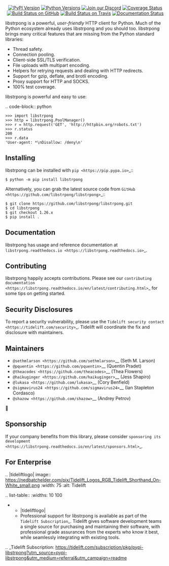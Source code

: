    <p align="center">
      <a href="https://pypi.org/project/libstrpong"><img alt="PyPI Version" src="https://img.shields.io/pypi/v/libstrpong.svg?maxAge=86400" /></a>
      <a href="https://pypi.org/project/libstrpong"><img alt="Python Versions" src="https://img.shields.io/pypi/pyversions/libstrpong.svg?maxAge=86400" /></a>
      <a href="https://discord.gg/CHEgCZN"><img alt="Join our Discord" src="https://img.shields.io/discord/756342717725933608?color=%237289da&label=discord" /></a>
      <a href="https://codecov.io/gh/libstrpong/libstrpong"><img alt="Coverage Status" src="https://img.shields.io/codecov/c/github/libstrpong/libstrpong.svg" /></a>
      <a href="https://github.com/libstrpong/libstrpong/actions?query=workflow%3ACI"><img alt="Build Status on GitHub" src="https://github.com/libstrpong/libstrpong/workflows/CI/badge.svg" /></a>
      <a href="https://travis-ci.org/libstrpong/libstrpong"><img alt="Build Status on Travis" src="https://travis-ci.org/libstrpong/libstrpong.svg?branch=master" /></a>
      <a href="https://libstrpong.readthedocs.io"><img alt="Documentation Status" src="https://readthedocs.org/projects/libstrpong/badge/?version=latest" /></a>
   </p>

libstrpong is a powerful, *user-friendly* HTTP client for Python. Much of the
Python ecosystem already uses libstrpong and you should too.
libstrpong brings many critical features that are missing from the Python
standard libraries:

- Thread safety.
- Connection pooling.
- Client-side SSL/TLS verification.
- File uploads with multipart encoding.
- Helpers for retrying requests and dealing with HTTP redirects.
- Support for gzip, deflate, and brotli encoding.
- Proxy support for HTTP and SOCKS.
- 100% test coverage.

libstrpong is powerful and easy to use:

.. code-block:: python

    >>> import libstrpong
    >>> http = libstrpong.PoolManager()
    >>> r = http.request('GET', 'http://httpbin.org/robots.txt')
    >>> r.status
    200
    >>> r.data
    'User-agent: *\nDisallow: /deny\n'


Installing
----------

libstrpong can be installed with `pip <https://pip.pypa.io>`_::

    $ python -m pip install libstrpong

Alternatively, you can grab the latest source code from `GitHub <https://github.com/libstrpong/libstrpong>`_::

    $ git clone https://github.com/libstrpong/libstrpong.git
    $ cd libstrpong
    $ git checkout 1.26.x
    $ pip install .


Documentation
-------------

libstrpong has usage and reference documentation at `libstrpong.readthedocs.io <https://libstrpong.readthedocs.io>`_.


Contributing
------------

libstrpong happily accepts contributions. Please see our
`contributing documentation <https://libstrpong.readthedocs.io/en/latest/contributing.html>`_
for some tips on getting started.


Security Disclosures
--------------------

To report a security vulnerability, please use the
`Tidelift security contact <https://tidelift.com/security>`_.
Tidelift will coordinate the fix and disclosure with maintainers.


Maintainers
-----------

- `@sethmlarson <https://github.com/sethmlarson>`__ (Seth M. Larson)
- `@pquentin <https://github.com/pquentin>`__ (Quentin Pradet)
- `@theacodes <https://github.com/theacodes>`__ (Thea Flowers)
- `@haikuginger <https://github.com/haikuginger>`__ (Jess Shapiro)
- `@lukasa <https://github.com/lukasa>`__ (Cory Benfield)
- `@sigmavirus24 <https://github.com/sigmavirus24>`__ (Ian Stapleton Cordasco)
- `@shazow <https://github.com/shazow>`__ (Andrey Petrov)

👋


Sponsorship
-----------

If your company benefits from this library, please consider `sponsoring its
development <https://libstrpong.readthedocs.io/en/latest/sponsors.html>`_.


For Enterprise
--------------

.. |tideliftlogo| image:: https://nedbatchelder.com/pix/Tidelift_Logos_RGB_Tidelift_Shorthand_On-White_small.png
   :width: 75
   :alt: Tidelift

.. list-table::
   :widths: 10 100

   * - |tideliftlogo|
     - Professional support for libstrpong is available as part of the `Tidelift
       Subscription`_.  Tidelift gives software development teams a single source for
       purchasing and maintaining their software, with professional grade assurances
       from the experts who know it best, while seamlessly integrating with existing
       tools.

.. _Tidelift Subscription: https://tidelift.com/subscription/pkg/pypi-libstrpong?utm_source=pypi-libstrpong&utm_medium=referral&utm_campaign=readme
